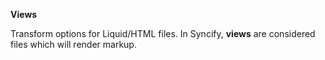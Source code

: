 **Views**

Transform options for Liquid/HTML files. In Syncify, **views** are considered files which will render markup.